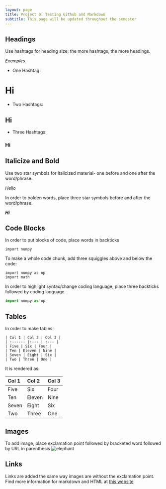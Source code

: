 ```yaml
---
layout: page
title: Project 0: Testing Github and Markdown
subtitle: This page will be updated throughout the semester
---
```


## Headings
Use hashtags for heading size; the more hashtags, the more headings.

*Examples*
- One Hashtag:
# Hi
- Two Hashtags:
## Hi
- Three Hashtags: 
### Hi

## Italicize and Bold
Use two star symbols for italicized material- one before and one after the word/phrase. 

*Hello*

In order to bolden words, place three star symbols before and after the word/phrase.

***Hi***

## Code Blocks
In order to put blocks of code, place words in backticks

`import numpy`

To make a whole code chunk, add three squiggles above and below the code:
~~~
import numpy as np
import math
~~~
In order to highlight syntax/change coding language, place three backticks followed by coding language.
```python
import numpy as np
```

## Tables
In order to make tables:
~~~
| Col 1 | Col 2 | Col 3 |
| :------ |:--- | :--- |
| Five | Six | Four |
| Ten | Eleven | Nine |
| Seven | Eight | Six |
| Two | Three | One |
~~~
It is rendered as:


| Col 1 | Col 2 | Col 3 |
| :------ |:--- | :--- |
| Five | Six | Four |
| Ten | Eleven | Nine |
| Seven | Eight | Six |
| Two | Three | One |



## Images
To add image, place exclamation point followed by bracketed word followed by URL in parenthesis
![elephant](https://cdn.pixabay.com/photo/2016/11/14/04/45/elephant-1822636_1280.jpg)

## Links
Links are added the same way images are without the exclamation point. Find more information for markdown and HTML at [this website](https://www.markdownguide.org/basic-syntax/)
